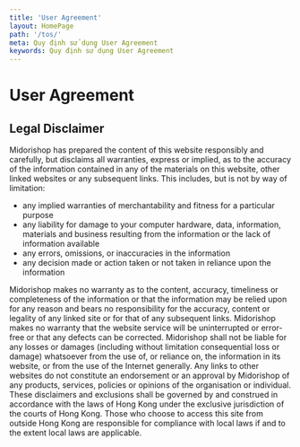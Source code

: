 ```yaml
---
title: 'User Agreement'
layout: HomePage
path: '/tos/'
meta: Quy định sử dụng User Agreement
keywords: Quy định sử dụng User Agreement
---
```


# User Agreement

## Legal Disclaimer

Midorishop has prepared the content of this website responsibly and carefully, but disclaims all warranties, express or implied, as to the accuracy of the information contained in any of the materials on this website, other linked websites or any subsequent links.
This   includes, but is not by way of limitation:
- any implied warranties of merchantability and fitness for a particular purpose
- any liability for damage to your computer hardware, data, information, materials and business resulting from the information or the lack of information available
- any errors, omissions, or inaccuracies in the information
- any decision made or action taken or not taken in reliance upon the information

Midorishop makes no warranty as to the content, accuracy, timeliness or completeness of the information or that the   information may be relied upon for any reason and bears no responsibility for the accuracy, content or legality of any linked site or for that of any   subsequent links. Midorishop makes no warranty that the website service will be uninterrupted or error-free or that any defects can be corrected.
Midorishop shall not be liable for any losses or damages (including without limitation consequential loss or damage) whatsoever from the use of, or reliance on, the information in its website, or from the use of the Internet generally. Any links to other websites do not constitute an endorsement or an approval by Midorishop of any products, services, policies or opinions of the organisation or individual.
These disclaimers and exclusions shall be governed by and construed in accordance with the laws of Hong Kong under the exclusive jurisdiction of the courts of Hong Kong. Those who choose to access this site from outside Hong Kong are responsible for compliance with   local laws if and to the extent local laws are applicable.&nbsp;

